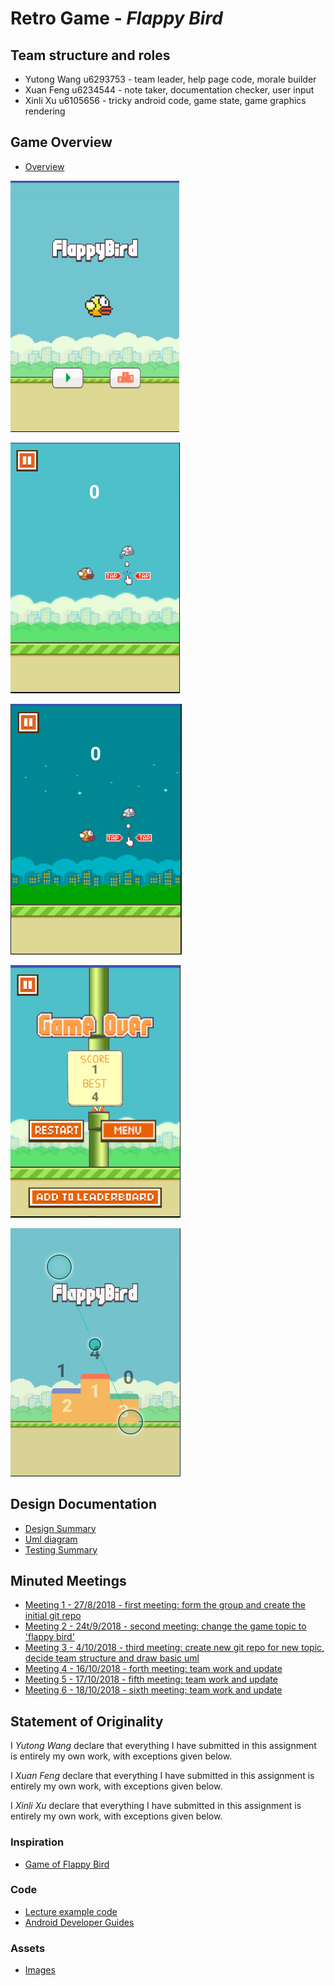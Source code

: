 # Retro Game - _Flappy Bird_

## Team structure and roles 
+ Yutong Wang u6293753 - team leader, help page code, morale builder
+ Xuan Feng u6234544 - note taker, documentation checker, user input
+ Xinli Xu u6105656 - tricky android code, game state, game graphics rendering

## Game Overview 
+ [Overview](https://gitlab.cecs.anu.edu.au/u6234544/RetroGame2018s2/wikis/Overview)

![Board](app/src/main/res/drawable/show1.png)

![Board](app/src/main/res/drawable/show2.png)

![Board](app/src/main/res/drawable/show3.png)

![Board](app/src/main/res/drawable/show4.png)

![Board](app/src/main/res/drawable/show5.png)

## Design Documentation 
+ [Design Summary](https://gitlab.cecs.anu.edu.au/u6234544/RetroGame2018s2/wikis/design-summary)
+ [Uml diagram](https://gitlab.cecs.anu.edu.au/u6234544/RetroGame2018s2/wikis/UML-diagram)
+ [Testing Summary](https://gitlab.cecs.anu.edu.au/u6234544/RetroGame2018s2/wikis/Testing-Summary)

## Minuted Meetings
+ [Meeting 1 - 27/8/2018 - first meeting: form the group and create the initial git repo](https://gitlab.cecs.anu.edu.au/u6234544/RetroGame2018s2/wikis/27/27th-Aug-First-meeting:-Form-the-group-and-create-the-initial-git-repo)
+ [Meeting 2 - 24t/9/2018 - second meeting: change the game topic to 'flappy bird' ](https://gitlab.cecs.anu.edu.au/u6234544/RetroGame2018s2/wikis/24/24th-Sep-Second-meeting:-Change-the-game-topic-to-'Flappy-bird')
+ [Meeting 3 - 4/10/2018 - third meeting: create new git repo for new topic, decide team structure and draw basic uml](https://gitlab.cecs.anu.edu.au/u6234544/RetroGame2018s2/wikis/4/4thOct-Third-meeting:-Create-new-git-repo-for-new-topic,-decide-team-structure-and-draw-basic-UML)
+ [Meeting 4 - 16/10/2018 - forth meeting: team work and update](https://gitlab.cecs.anu.edu.au/u6234544/RetroGame2018s2/wikis/16th-Oct-Forth-meeting:)
+ [Meeting 5 - 17/10/2018 - fifth meeting: team work and update](https://gitlab.cecs.anu.edu.au/u6234544/RetroGame2018s2/wikis/17/10-Fifth-meeting:)
+ [Meeting 6 - 18/10/2018 - sixth meeting: team work and update](https://gitlab.cecs.anu.edu.au/u6234544/RetroGame2018s2/wikis/18/10-Sixth-meeting:)

## Statement of Originality

I _Yutong Wang_ declare that everything I have submitted in this
assignment is entirely my own work, with exceptions given below.

I _Xuan Feng_ declare that everything I have submitted in this
assignment is entirely my own work, with exceptions given below.

I _Xinli Xu_ declare that everything I have submitted in this
assignment is entirely my own work, with exceptions given below.

### Inspiration

+ [Game of Flappy Bird](https://flappybird.io/)

### Code

+ [Lecture example code](https://gitlab.cecs.anu.edu.au/u4033585/SpaceInvader2.git)
+ [Android Developer Guides](https://developer.android.com/guide/)

### Assets 

+ [Images](https://www.kisspng.com/free/flappy-bird.html)
